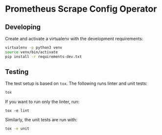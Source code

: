 # Prometheus Scrape Config Operator

## Developing

Create and activate a virtualenv with the development requirements:

```sh
virtualenv -p python3 venv
source venv/bin/activate
pip install -r requirements-dev.txt
```

## Testing

The test setup is based on `tox`.
The following runs linter and unit tests:

```sh
tox
```

If you want to run only the linter, run:

```
tox -e lint
```

Similarly, the unit tests are run with:

```sh
tox -e unit
```
